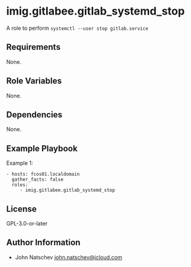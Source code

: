 imig.gitlabee.gitlab_systemd_stop
=========

A role to perform `systemctl --user stop gitlab.service`

Requirements
------------

None.

Role Variables
--------------

None.

Dependencies
------------

None.

Example Playbook
----------------

Example 1:

    - hosts: fcos01.localdomain
      gather_facts: false
      roles:
         - imig.gitlabee.gitlab_systemd_stop

License
-------

GPL-3.0-or-later

Author Information
------------------

- John Natschev <john.natschev@icloud.com>
